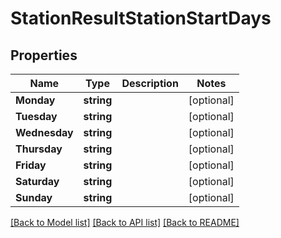 # StationResultStationStartDays

## Properties

Name | Type | Description | Notes
------------ | ------------- | ------------- | -------------
**Monday** | **string** |  | [optional] 
**Tuesday** | **string** |  | [optional] 
**Wednesday** | **string** |  | [optional] 
**Thursday** | **string** |  | [optional] 
**Friday** | **string** |  | [optional] 
**Saturday** | **string** |  | [optional] 
**Sunday** | **string** |  | [optional] 

[[Back to Model list]](../README.md#documentation-for-models) [[Back to API list]](../README.md#documentation-for-api-endpoints) [[Back to README]](../README.md)


